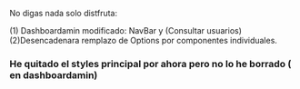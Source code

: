 No digas nada solo distfruta:

(1) Dashboardamin modificado: NavBar y (Consultar usuarios)
(2)Desencadenara remplazo de Options por componentes individuales.
### He quitado el styles principal por ahora pero no lo he borrado ( en dashboardamin)